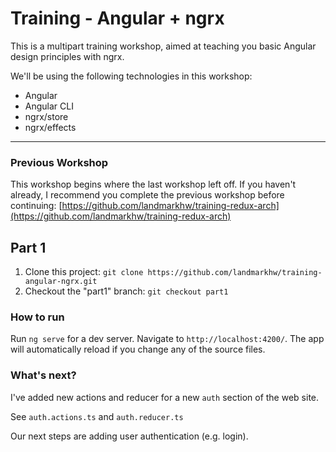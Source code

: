 # Training - Angular + ngrx

This is a multipart training workshop, aimed at teaching you basic Angular design principles with ngrx.

We'll be using the following technologies in this workshop:

* Angular
* Angular CLI
* ngrx/store
* ngrx/effects

---------------

### Previous Workshop

This workshop begins where the last workshop left off.  If you haven't already,
I recommend you complete the previous workshop before continuing:
[https://github.com/landmarkhw/training-redux-arch](https://github.com/landmarkhw/training-redux-arch)

## Part 1

1. Clone this project: `git clone https://github.com/landmarkhw/training-angular-ngrx.git`
1. Checkout the "part1" branch: `git checkout part1`

### How to run

Run `ng serve` for a dev server. Navigate to `http://localhost:4200/`. The app will automatically reload if you change any of the source files.

### What's next?

I've added new actions and reducer for a new `auth` section of the web site.

See `auth.actions.ts` and `auth.reducer.ts`

Our next steps are adding user authentication (e.g. login).


